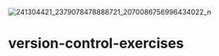 ![241304421_2379078478888721_2070086756996434022_n](https://user-images.githubusercontent.com/90336625/132857330-3665f7dc-7ea4-46aa-a86f-e62e62882798.jpg)
# version-control-exercises
